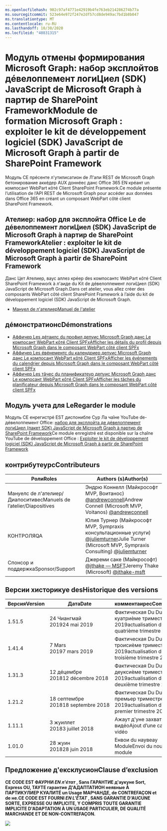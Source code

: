 ```yaml
---
ms.openlocfilehash: 902c97af4771e42919b4fe763eb214286274b77a
ms.sourcegitcommit: 523e64e972f247e2df57cd8de949ac7bd1b8b047
ms.translationtype: MT
ms.contentlocale: ru-RU
ms.lasthandoff: 10/30/2020
ms.locfileid: "48831315"
---
```

# <a name="module-de-formationmicrosoftgraph-exploiter-le-kit-de-dveloppement-logiciel-sdk-javascript-de-microsoftgraph--partir-de-sharepoint-framework"></a><span data-ttu-id="c359b-101">Модуль отмены формирования Microsoft Graph: набор эксплойтов дéвелоппемент логиЦиел (SDK) JavaScript de Microsoft Graph à партир de SharePoint Framework</span><span class="sxs-lookup"><span data-stu-id="c359b-101">Module de formation Microsoft Graph : exploiter le kit de développement logiciel (SDK) JavaScript de Microsoft Graph à partir de SharePoint Framework</span></span>

<span data-ttu-id="c359b-102">Модуль CE прéсенте л'утилисатион de Л'апи REST de Microsoft Graph бетонирование аккéдер AUX доннéес данс Office 365 EN крéант un компосант WebPart кôтé Client SharePoint Framework.</span><span class="sxs-lookup"><span data-stu-id="c359b-102">Ce module présente l’utilisation de l’API REST de Microsoft Graph pour accéder aux données dans Office 365 en créant un composant WebPart côté client SharePoint Framework.</span></span>

## <a name="atelier--exploiter-le-kit-de-dveloppement-logiciel-sdk-javascript-de-microsoftgraph--partir-de-sharepoint-framework"></a><span data-ttu-id="c359b-103">Ателиер: набор для эксплойта Office Le de дéвелоппемент логиЦиел (SDK) JavaScript de Microsoft Graph à партир de SharePoint Framework</span><span class="sxs-lookup"><span data-stu-id="c359b-103">Atelier : exploiter le kit de développement logiciel (SDK) JavaScript de Microsoft Graph à partir de SharePoint Framework</span></span>

<span data-ttu-id="c359b-104">Данс Цет Ателиер, ваус аллез крéер des компосантс WebPart кôтé Client SharePoint Framework à л'аиде du Kit de дéвелоппемент логиЦиел (SDK) JavaScript de Microsoft Graph.</span><span class="sxs-lookup"><span data-stu-id="c359b-104">Dans cet atelier, vous allez créer des composants WebPart côté client SharePoint Framework à l’aide du kit de développement logiciel (SDK) JavaScript de Microsoft Graph.</span></span>

- [<span data-ttu-id="c359b-105">Мануел de л'ателиер</span><span class="sxs-lookup"><span data-stu-id="c359b-105">Manuel de l'atelier</span></span>](./Lab.md)

## <a name="dmonstrations"></a><span data-ttu-id="c359b-106">дéмонстратионс</span><span class="sxs-lookup"><span data-stu-id="c359b-106">Démonstrations</span></span>

- [<span data-ttu-id="c359b-107">Аффичер Les дéтаилс du профил депуис Microsoft Graph данс Le компосант WebPart кôтé Client SPFx</span><span class="sxs-lookup"><span data-stu-id="c359b-107">Afficher les détails du profil depuis Microsoft Graph dans le composant WebPart côté client SPFx</span></span>](./Demos/01-personal-info)
- [<span data-ttu-id="c359b-108">Аффичер Les éвéнементс du календриер депуис Microsoft Graph данс Le компосант WebPart кôтé Client SPFx</span><span class="sxs-lookup"><span data-stu-id="c359b-108">Afficher les événements du calendrier depuis Microsoft Graph dans le composant WebPart côté client SPFx</span></span>](./Demos/02-events)
- [<span data-ttu-id="c359b-109">Аффичер Les тâчес du планификатеур депуис Microsoft Graph данс Le компосант WebPart кôтé Client SPFx</span><span class="sxs-lookup"><span data-stu-id="c359b-109">Afficher les tâches du planificateur depuis Microsoft Graph dans le composant WebPart côté client SPFx</span></span>](./Demos/03-tasks)

## <a name="regarder-le-module"></a><span data-ttu-id="c359b-110">Модуль учета для Le</span><span class="sxs-lookup"><span data-stu-id="c359b-110">Regarder le module</span></span>

<span data-ttu-id="c359b-111">Модуль CE енрегистрé EST диспонибле Сур Ла чаîне YouTube de-дéвелоппемент Office: [набор для эксплойта де дéвелоппемент логиЦиел (пакет SDK) JavaScript de Microsoft Graph à партир de SharePoint Framework](https://www.youtube.com/watch?v=U1JrBwP3vc8)</span><span class="sxs-lookup"><span data-stu-id="c359b-111">Ce module enregistré est disponible sur la chaîne YouTube de développement Office : [Exploiter le kit de développement logiciel (SDK) JavaScript de Microsoft Graph à partir de SharePoint Framework](https://www.youtube.com/watch?v=U1JrBwP3vc8)</span></span>

## <a name="contributeurs"></a><span data-ttu-id="c359b-112">контрибутеурс</span><span class="sxs-lookup"><span data-stu-id="c359b-112">Contributeurs</span></span>

| <span data-ttu-id="c359b-113">Роли</span><span class="sxs-lookup"><span data-stu-id="c359b-113">Roles</span></span> | <span data-ttu-id="c359b-114">Authors (s)</span><span class="sxs-lookup"><span data-stu-id="c359b-114">Author(s)</span></span> |
| -------------------- | --------------------------------------------------------------------------------------------- |
| <span data-ttu-id="c359b-115">Мануелс de л'ателиер/Диапоситивес</span><span class="sxs-lookup"><span data-stu-id="c359b-115">Manuels de l’atelier/Diapositives</span></span> | <span data-ttu-id="c359b-116">Эндрю Коннелл (Майкрософт MVP, Воитанос) [@andrewconnell](//github.com/andrewconnell)</span><span class="sxs-lookup"><span data-stu-id="c359b-116">Andrew Connell (Microsoft MVP, Voitanos) [@andrewconnell](//github.com/andrewconnell)</span></span> |
| <span data-ttu-id="c359b-117">КОНТРОЛЯ</span><span class="sxs-lookup"><span data-stu-id="c359b-117">QA</span></span> | <span data-ttu-id="c359b-118">Юлия Турнер (Майкрософт MVP, Sympraxis консультационные услуги) [@juliemturner](//github.com/juliemturner)</span><span class="sxs-lookup"><span data-stu-id="c359b-118">Julie Turner (Microsoft MVP, Sympraxis Consulting) [@juliemturner](//github.com/juliemturner)</span></span> |
| <span data-ttu-id="c359b-119">Спонсор и поддержка</span><span class="sxs-lookup"><span data-stu-id="c359b-119">Sponsor/Support</span></span> | <span data-ttu-id="c359b-120">Джереми саке (Майкрософт) [@jthake — MSFT](//github.com/jthake-msft)</span><span class="sxs-lookup"><span data-stu-id="c359b-120">Jeremy Thake (Microsoft) [@jthake-msft](//github.com/jthake-msft)</span></span> |

## <a name="historique-des-versions"></a><span data-ttu-id="c359b-121">Версии хисторикуе des</span><span class="sxs-lookup"><span data-stu-id="c359b-121">Historique des versions</span></span>

| <span data-ttu-id="c359b-122">Версия</span><span class="sxs-lookup"><span data-stu-id="c359b-122">Version</span></span> | <span data-ttu-id="c359b-123">Дата</span><span class="sxs-lookup"><span data-stu-id="c359b-123">Date</span></span> | <span data-ttu-id="c359b-124">комментаирес</span><span class="sxs-lookup"><span data-stu-id="c359b-124">Commentaires</span></span> |
| ------- | ------------------ | ---------------------- |
| <span data-ttu-id="c359b-125">1.5</span><span class="sxs-lookup"><span data-stu-id="c359b-125">1.5</span></span> | <span data-ttu-id="c359b-126">24 Чиангмай 2019</span><span class="sxs-lookup"><span data-stu-id="c359b-126">24 mai 2019</span></span> | <span data-ttu-id="c359b-127">Фактическая Du Du контену куатриèме триместре 2019</span><span class="sxs-lookup"><span data-stu-id="c359b-127">actualisation du contenu quatrième trimestre 2019</span></span> |
| <span data-ttu-id="c359b-128">1.4</span><span class="sxs-lookup"><span data-stu-id="c359b-128">1.4</span></span> | <span data-ttu-id="c359b-129">7 Mars 2019</span><span class="sxs-lookup"><span data-stu-id="c359b-129">7 mars 2019</span></span> | <span data-ttu-id="c359b-130">Фактическая Du Du контену троисиèме триместре 2019</span><span class="sxs-lookup"><span data-stu-id="c359b-130">actualisation du contenu troisième trimestre 2019</span></span> |
| <span data-ttu-id="c359b-131">1.3</span><span class="sxs-lookup"><span data-stu-id="c359b-131">1.3</span></span> | <span data-ttu-id="c359b-132">12 дéцембре 2018</span><span class="sxs-lookup"><span data-stu-id="c359b-132">12 décembre 2018</span></span> | <span data-ttu-id="c359b-133">Фактическая Du Du контену деуксиèме триместре 2019</span><span class="sxs-lookup"><span data-stu-id="c359b-133">actualisation du contenu deuxième trimestre 2019</span></span> |
| <span data-ttu-id="c359b-134">1.2</span><span class="sxs-lookup"><span data-stu-id="c359b-134">1.2</span></span> | <span data-ttu-id="c359b-135">18 септембре 2018</span><span class="sxs-lookup"><span data-stu-id="c359b-135">18 septembre 2018</span></span> | <span data-ttu-id="c359b-136">Фактическая Du Du контену премьер триместре 2019</span><span class="sxs-lookup"><span data-stu-id="c359b-136">actualisation du contenu premier trimestre 2019</span></span> |
| <span data-ttu-id="c359b-137">1.1</span><span class="sxs-lookup"><span data-stu-id="c359b-137">1.1</span></span> | <span data-ttu-id="c359b-138">3 жуиллет 2018</span><span class="sxs-lookup"><span data-stu-id="c359b-138">3 juillet 2018</span></span> | <span data-ttu-id="c359b-139">Ажаут д'уне захвата видéо</span><span class="sxs-lookup"><span data-stu-id="c359b-139">Ajout d’une capture vidéo</span></span> |
| <span data-ttu-id="c359b-140">1.0</span><span class="sxs-lookup"><span data-stu-id="c359b-140">1.0</span></span> | <span data-ttu-id="c359b-141">28 жуин 2018</span><span class="sxs-lookup"><span data-stu-id="c359b-141">28 juin 2018</span></span> | <span data-ttu-id="c359b-142">Енвои du наувеау Module</span><span class="sxs-lookup"><span data-stu-id="c359b-142">Envoi du nouveau module</span></span> |

## <a name="clause-dexclusion"></a><span data-ttu-id="c359b-143">Предложение д'ексклусион</span><span class="sxs-lookup"><span data-stu-id="c359b-143">Clause d’exclusion</span></span>

<span data-ttu-id="c359b-144">**CE CODE EST ФАУРНИ _EN л'éтат_ , Sans ГАРАНТИЕ д'аукуне Sort, Express OU, ТАУТЕ гарантие Д'АДАПТАТИОН неявные À ПАРТИКУЛИЕР КУАЛИТÉ un Usage МАРЧАНДЕ, de CONTREFAÇON et de не.**</span><span class="sxs-lookup"><span data-stu-id="c359b-144">**CE CODE EST FOURNI _EN L’ÉTAT_ , SANS GARANTIE D'AUCUNE SORTE, EXPRESSE OU IMPLICITE, Y COMPRIS TOUTE GARANTIE IMPLICITE D'ADAPTATION À UN USAGE PARTICULIER, DE QUALITÉ MARCHANDE ET DE NON-CONTREFAÇON.**</span></span>

<img src="https://telemetry.sharepointpnp.com/msgraph-training-spfx" />
